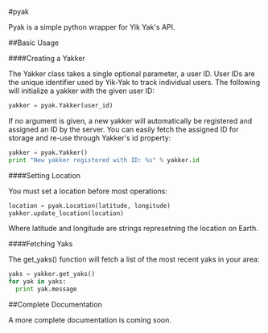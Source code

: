 #pyak

Pyak is a simple python wrapper for Yik Yak's API.

##Basic Usage


####Creating a Yakker

The Yakker class takes a single optional parameter, a user ID. User IDs are the unique identifier used by Yik-Yak to track individual users. The following will initialize a yakker with the given user ID:

```python
yakker = pyak.Yakker(user_id)
```

If no argument is given, a new yakker will automatically be registered and assigned an ID by the server. You can easily fetch the assigned ID for storage and re-use through Yakker's id property:

```python
yakker = pyak.Yakker()
print "New yakker registered with ID: %s" % yakker.id
```

####Setting Location

You must set a location before most operations:

```python
location = pyak.Location(latitude, longitude)
yakker.update_location(location)
```

Where latitude and longitude are strings represetning the location on Earth.

####Fetching Yaks

The get_yaks() function will fetch a list of the most recent yaks in your area:

```python
yaks = yakker.get_yaks()
for yak in yaks:
  print yak.message
```

##Complete Documentation

A more complete documentation is coming soon.
